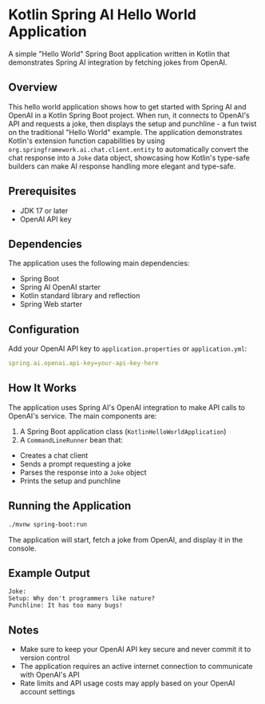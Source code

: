 # Kotlin Spring AI Hello World Application

A simple "Hello World" Spring Boot application written in Kotlin that demonstrates Spring AI integration by fetching jokes from OpenAI.

## Overview

This hello world application shows how to get started with Spring AI and OpenAI in a Kotlin Spring Boot project. When run, it connects to OpenAI's API and requests a joke, then displays the setup and punchline - a fun twist on the traditional "Hello World" example. The application demonstrates Kotlin's extension function capabilities by using `org.springframework.ai.chat.client.entity` to automatically convert the chat response into a `Joke` data object, showcasing how Kotlin's type-safe builders can make AI response handling more elegant and type-safe.

## Prerequisites

- JDK 17 or later
- OpenAI API key

## Dependencies

The application uses the following main dependencies:
- Spring Boot
- Spring AI OpenAI starter
- Kotlin standard library and reflection
- Spring Web starter

## Configuration

Add your OpenAI API key to `application.properties` or `application.yml`:
```yaml
spring.ai.openai.api-key=your-api-key-here
```

## How It Works

The application uses Spring AI's OpenAI integration to make API calls to OpenAI's service. The main components are:

1. A Spring Boot application class (`KotlinHelloWorldApplication`)
2. A `CommandLineRunner` bean that:
- Creates a chat client
- Sends a prompt requesting a joke
- Parses the response into a `Joke` object
- Prints the setup and punchline

## Running the Application

```bash
./mvnw spring-boot:run
```

The application will start, fetch a joke from OpenAI, and display it in the console.

## Example Output

```
Joke:
Setup: Why don't programmers like nature?
Punchline: It has too many bugs!
```

## Notes

- Make sure to keep your OpenAI API key secure and never commit it to version control
- The application requires an active internet connection to communicate with OpenAI's API
- Rate limits and API usage costs may apply based on your OpenAI account settings
